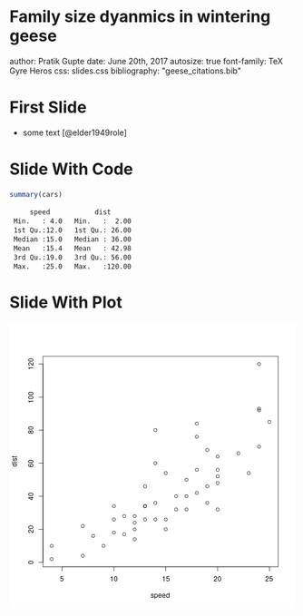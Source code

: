 Family size dyanmics in wintering geese
===
author: Pratik Gupte
date: June 20th, 2017
autosize: true
font-family: TeX Gyre Heros
css: slides.css
bibliography: "geese_citations.bib"

First Slide
===

- some text [@elder1949role]

[^1]: A footnote

Slide With Code
========================================================


```r
summary(cars)
```

```
     speed           dist       
 Min.   : 4.0   Min.   :  2.00  
 1st Qu.:12.0   1st Qu.: 26.00  
 Median :15.0   Median : 36.00  
 Mean   :15.4   Mean   : 42.98  
 3rd Qu.:19.0   3rd Qu.: 56.00  
 Max.   :25.0   Max.   :120.00  
```

Slide With Plot
========================================================

![plot of chunk unnamed-chunk-2](presentation_alt-figure/unnamed-chunk-2-1.png)
